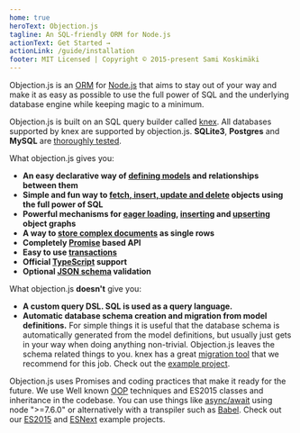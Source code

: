 ```yaml
---
home: true
heroText: Objection.js
tagline: An SQL-friendly ORM for Node.js
actionText: Get Started →
actionLink: /guide/installation
footer: MIT Licensed | Copyright © 2015-present Sami Koskimäki
---
```


Objection.js is an [ORM](https://en.wikipedia.org/wiki/Object-relational_mapping) for [Node.js](https://nodejs.org/) that aims to stay out of your way and make it as easy as possible to use the full power of SQL and the underlying database engine while keeping magic to a minimum.

Objection.js is built on an SQL query builder called [knex](http://knexjs.org). All databases supported by knex are supported by objection.js. **SQLite3**, **Postgres** and **MySQL** are [thoroughly tested](https://travis-ci.org/Vincit/objection.js).

What objection.js gives you:

 * **An easy declarative way of [defining models](/guide/models.html) and relationships between them**
 * **Simple and fun way to [fetch, insert, update and delete](/guide/query-examples.html#basic-queries) objects using the full power of SQL**
 * **Powerful mechanisms for [eager loading](/guide/query-examples.html#eager-loading), [inserting](/guide/query-examples.html#graph-inserts) and [upserting](/guide/query-examples.html#graph-upserts) object graphs**
 * **A way to [store complex documents](/guide/documents.html) as single rows**
 * **Completely [Promise](https://github.com/petkaantonov/bluebird) based API**
 * **Easy to use [transactions](/guide/transactions.html)**
 * **Official [TypeScript](https://github.com/Vincit/objection.js/blob/master/typings/objection/index.d.ts) support**
 * **Optional [JSON schema](/guide/validation.html) validation**

What objection.js **doesn't** give you:

 * **A custom query DSL. SQL is used as a query language.**
 * **Automatic database schema creation and migration from model definitions.**
    For simple things it is useful that the database schema is automatically generated from the model definitions,
    but usually just gets in your way when doing anything non-trivial. Objection.js leaves the schema related things
    to you. knex has a great [migration tool](http://knexjs.org/#Migrations) that we recommend for this job. Check
    out the [example project](https://github.com/Vincit/objection.js/tree/master/examples/express-es6).

Objection.js uses Promises and coding practices that make it ready for the future. We use Well known [OOP](https://en.wikipedia.org/wiki/Object-oriented_programming) techniques and ES2015 classes and inheritance in the codebase. You can use things like [async/await](http://jakearchibald.com/2014/es7-async-functions/) using node ">=7.6.0" or alternatively with a transpiler such as [Babel](https://babeljs.io/). Check out our [ES2015](https://github.com/Vincit/objection.js/tree/master/examples/express-es6) and [ESNext](https://github.com/Vincit/objection.js/tree/master/examples/express-es7) example projects.
